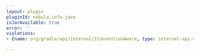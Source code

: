 ```yaml
---
layout: plugin
pluginId: nebula.info-java
isJarAvailable: true
error: ''
violations:
- {name: org/gradle/api/internal/IConventionAware, type: internal-api-usage}

---
```

